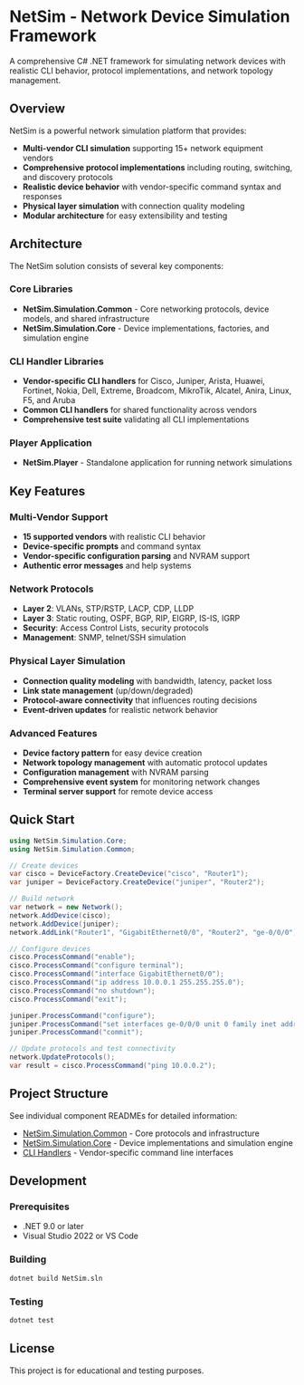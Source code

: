 # NetSim - Network Device Simulation Framework

A comprehensive C# .NET framework for simulating network devices with realistic CLI behavior, protocol implementations, and network topology management.

## Overview

NetSim is a powerful network simulation platform that provides:

- **Multi-vendor CLI simulation** supporting 15+ network equipment vendors
- **Comprehensive protocol implementations** including routing, switching, and discovery protocols  
- **Realistic device behavior** with vendor-specific command syntax and responses
- **Physical layer simulation** with connection quality modeling
- **Modular architecture** for easy extensibility and testing

## Architecture

The NetSim solution consists of several key components:

### Core Libraries
- **NetSim.Simulation.Common** - Core networking protocols, device models, and shared infrastructure
- **NetSim.Simulation.Core** - Device implementations, factories, and simulation engine

### CLI Handler Libraries
- **Vendor-specific CLI handlers** for Cisco, Juniper, Arista, Huawei, Fortinet, Nokia, Dell, Extreme, Broadcom, MikroTik, Alcatel, Anira, Linux, F5, and Aruba
- **Common CLI handlers** for shared functionality across vendors
- **Comprehensive test suite** validating all CLI implementations

### Player Application  
- **NetSim.Player** - Standalone application for running network simulations

## Key Features

### Multi-Vendor Support
- **15 supported vendors** with realistic CLI behavior
- **Device-specific prompts** and command syntax
- **Vendor-specific configuration parsing** and NVRAM support
- **Authentic error messages** and help systems

### Network Protocols
- **Layer 2**: VLANs, STP/RSTP, LACP, CDP, LLDP
- **Layer 3**: Static routing, OSPF, BGP, RIP, EIGRP, IS-IS, IGRP
- **Security**: Access Control Lists, security protocols
- **Management**: SNMP, telnet/SSH simulation

### Physical Layer Simulation
- **Connection quality modeling** with bandwidth, latency, packet loss
- **Link state management** (up/down/degraded)  
- **Protocol-aware connectivity** that influences routing decisions
- **Event-driven updates** for realistic network behavior

### Advanced Features
- **Device factory pattern** for easy device creation
- **Network topology management** with automatic protocol updates
- **Configuration management** with NVRAM parsing
- **Comprehensive event system** for monitoring network changes
- **Terminal server support** for remote device access

## Quick Start

```csharp
using NetSim.Simulation.Core;
using NetSim.Simulation.Common;

// Create devices
var cisco = DeviceFactory.CreateDevice("cisco", "Router1");
var juniper = DeviceFactory.CreateDevice("juniper", "Router2");

// Build network
var network = new Network();
network.AddDevice(cisco);
network.AddDevice(juniper);
network.AddLink("Router1", "GigabitEthernet0/0", "Router2", "ge-0/0/0");

// Configure devices
cisco.ProcessCommand("enable");
cisco.ProcessCommand("configure terminal");
cisco.ProcessCommand("interface GigabitEthernet0/0");
cisco.ProcessCommand("ip address 10.0.0.1 255.255.255.0");
cisco.ProcessCommand("no shutdown");
cisco.ProcessCommand("exit");

juniper.ProcessCommand("configure");
juniper.ProcessCommand("set interfaces ge-0/0/0 unit 0 family inet address 10.0.0.2/24");
juniper.ProcessCommand("commit");

// Update protocols and test connectivity
network.UpdateProtocols();
var result = cisco.ProcessCommand("ping 10.0.0.2");
```

## Project Structure

See individual component READMEs for detailed information:
- [NetSim.Simulation.Common](NetSim.Simulation.Common/README.md) - Core protocols and infrastructure
- [NetSim.Simulation.Core](NetSim.Simulation.Core/README.md) - Device implementations and simulation engine
- [CLI Handlers](NetSim.Simulation.CliHandlers/) - Vendor-specific command line interfaces

## Development

### Prerequisites
- .NET 9.0 or later
- Visual Studio 2022 or VS Code

### Building
```bash
dotnet build NetSim.sln
```

### Testing
```bash
dotnet test
```

## License

This project is for educational and testing purposes.
